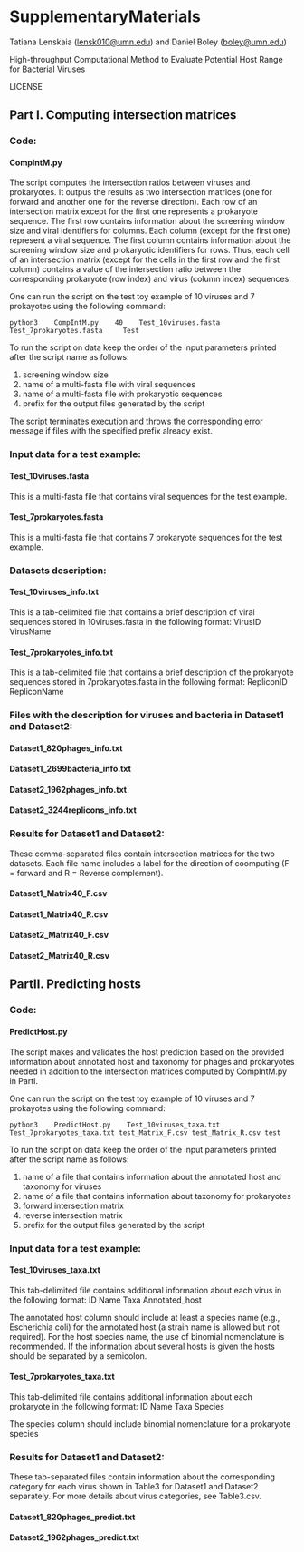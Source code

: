 # SupplementaryMaterials

Tatiana Lenskaia (lensk010@umn.edu) and Daniel Boley (boley@umn.edu)

High-throughput Computational Method to Evaluate Potential Host Range for Bacterial Viruses

LICENSE

## Part I. Computing intersection matrices

### Code:
#### CompIntM.py
The script computes the intersection ratios between viruses and prokaryotes. It outpus the results as two intersection matrices (one for forward and another one for the reverse direction). Each row of an intersection matrix except for the first one represents a prokaryote sequence. The first row contains information about the screening window size and viral identifiers for columns. Each column (except for the first one) represent a viral sequence. The first column contains information about the screening window size and prokaryotic identifiers for rows. Thus, each cell of an intersection matrix (except for the cells in the first row and the first column) contains a value of the intersection ratio between the corresponding prokaryote (row index) and virus (column index) sequences.

One can run the script on the test toy example of 10 viruses and 7 prokayotes using the following command:

`python3    CompIntM.py    40    Test_10viruses.fasta    Test_7prokaryotes.fasta     Test`

To run the script on data keep the order of the input parameters printed after the script name as follows:
1. screening window size
2. name of a multi-fasta file with viral sequences
3. name of a multi-fasta file with prokaryotic sequences
4. prefix for the output files generated by the script 

The script terminates execution and throws the corresponding error message if files with the specified prefix already exist.

### Input data for a test example:
#### Test_10viruses.fasta

This is a multi-fasta file that contains viral sequences for the test example.

#### Test_7prokaryotes.fasta

This is a multi-fasta file that contains 7 prokaryote sequences for the test example.

### Datasets description:
#### Test_10viruses_info.txt
This is a tab-delimited file that contains a brief description of viral sequences stored in 10viruses.fasta in the following format: VirusID  VirusName
#### Test_7prokaryotes_info.txt
This is a tab-delimited file that contains a brief description of the prokaryote sequences stored in 7prokaryotes.fasta in the following format: RepliconID RepliconName

### Files with the description for viruses and bacteria in Dataset1 and Dataset2:
#### Dataset1_820phages_info.txt
#### Dataset1_2699bacteria_info.txt
#### Dataset2_1962phages_info.txt
#### Dataset2_3244replicons_info.txt


### Results for Dataset1 and Dataset2:
These comma-separated files contain intersection matrices for the two datasets. 
Each file name includes a label for the direction of coomputing (F = forward and R = Reverse complement).
#### Dataset1_Matrix40_F.csv
#### Dataset1_Matrix40_R.csv
#### Dataset2_Matrix40_F.csv
#### Dataset2_Matrix40_R.csv


## PartII. Predicting hosts

### Code:
#### PredictHost.py
The script makes and validates the host prediction based on the provided information about annotated host and taxonomy for phages and prokaryotes needed in addition to the intersection matrices computed by CompIntM.py in PartI.

One can run the script on the test toy example of 10 viruses and 7 prokayotes using the following command:

`python3    PredictHost.py    Test_10viruses_taxa.txt Test_7prokaryotes_taxa.txt test_Matrix_F.csv test_Matrix_R.csv test`

To run the script on data keep the order of the input parameters printed after the script name as follows:
1. name of a file that contains information about the annotated host and taxonomy for viruses
2. name of a file that contains information about taxonomy for prokaryotes
3. forward intersection matrix
4. reverse intersection matrix
5. prefix for the output files generated by the script

### Input data for a test example:
#### Test_10viruses_taxa.txt
This tab-delimited file contains additional information about each virus in the following format:
ID	Name	Taxa	Annotated_host

The annotated host column should include at least a species name (e.g., Escherichia coli) for the annotated host (a strain name is allowed but not required). For the host species name, the use of binomial nomenclature is recommended. If the information about several hosts is given the hosts should be separated by a semicolon.

#### Test_7prokaryotes_taxa.txt
This tab-delimited file contains additional information about each prokaryote in the following format:
ID	Name	Taxa	Species

The species column should include binomial nomenclature for a prokaryote species

### Results for Dataset1 and Dataset2:
These tab-separated files contain information about the corresponding category for each virus shown in Table3 for Dataset1 and Dataset2 separately. For more details about virus categories, see Table3.csv.
#### Dataset1_820phages_predict.txt
#### Dataset2_1962phages_predict.txt

